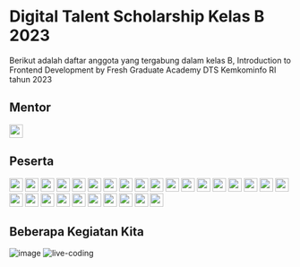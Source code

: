 # Digital Talent Scholarship Kelas B 2023
Berikut adalah daftar anggota yang tergabung dalam kelas B, Introduction to Frontend Development by Fresh Graduate Academy DTS Kemkominfo RI tahun 2023

## Mentor
<a href="https://github.com/moefc32"><img src="https://img.shields.io/badge/@moefc32-black?logo=github&style=flat-square" height="24" /></a>

## Peserta
<a href="https://github.com/andikadwikid"><img src="https://img.shields.io/badge/@andikadwikid-black?logo=github&style=flat-square" height="24" /></a>
<a href="https://github.com/AnisaHerawati"><img src="https://img.shields.io/badge/@AnisaHerawati-black?logo=github&style=flat-square" height="24" /></a>
<a href="https://github.com/Assivaa"><img src="https://img.shields.io/badge/@Assivaa-black?logo=github&style=flat-square" height="24" /></a>
<a href="https://github.com/Bagus1909"><img src="https://img.shields.io/badge/@Bagus1909-black?logo=github&style=flat-square" height="24" /></a>
<a href="https://github.com/Bayu212212"><img src="https://img.shields.io/badge/@Bayu212212-black?logo=github&style=flat-square" height="24" /></a>
<a href="https://github.com/churuninl"><img src="https://img.shields.io/badge/@churuninl-black?logo=github&style=flat-square" height="24" /></a>
<a href="https://github.com/Danielaryass"><img src="https://img.shields.io/badge/@Danielaryass-black?logo=github&style=flat-square" height="24" /></a>
<a href="https://github.com/denzalv"><img src="https://img.shields.io/badge/@denzalv-black?logo=github&style=flat-square" height="24" /></a>
<a href="https://github.com/devotodidak"><img src="https://img.shields.io/badge/@devotodidak-black?logo=github&style=flat-square" height="24" /></a>
<a href="https://github.com/hafidz345"><img src="https://img.shields.io/badge/@hafidz345-black?logo=github&style=flat-square" height="24" /></a>
<a href="https://github.com/imanmaulana1"><img src="https://img.shields.io/badge/@imanmaulana1-black?logo=github&style=flat-square" height="24" /></a>
<a href="https://github.com/jasminetsania"><img src="https://img.shields.io/badge/@jasminetsania-black?logo=github&style=flat-square" height="24" /></a>
<a href="https://github.com/junicotandiago198"><img src="https://img.shields.io/badge/@junicotandiago198-black?logo=github&style=flat-square" height="24" /></a>
<a href="https://github.com/kharismafajar23"><img src="https://img.shields.io/badge/@kharismafajar23-black?logo=github&style=flat-square" height="24" /></a>
<a href="https://github.com/lestrioktaviani"><img src="https://img.shields.io/badge/@lestrioktaviani-black?logo=github&style=flat-square" height="24" /></a>
<a href="https://github.com/mhdikhamal"><img src="https://img.shields.io/badge/@mhdikhamal-black?logo=github&style=flat-square" height="24" /></a>
<a href="https://github.com/mrpopo132"><img src="https://img.shields.io/badge/@mrpopo132-black?logo=github&style=flat-square" height="24" /></a>
<a href="https://github.com/muhajiralfath"><img src="https://img.shields.io/badge/@muhajiralfath-black?logo=github&style=flat-square" height="24" /></a>
<a href="https://github.com/Nashi0105"><img src="https://img.shields.io/badge/@Nashi0105-black?logo=github&style=flat-square" height="24" /></a>
<a href="https://github.com/raihanwn"><img src="https://img.shields.io/badge/@raihanwn-black?logo=github&style=flat-square" height="24" /></a>
<a href="https://github.com/Ramzbii"><img src="https://img.shields.io/badge/@Ramzbii-black?logo=github&style=flat-square" height="24" /></a>
<a href="https://github.com/ribertamat"><img src="https://img.shields.io/badge/@ribertamat-black?logo=github&style=flat-square" height="24" /></a>
<a href="https://github.com/rizkyfrdiansyah"><img src="https://img.shields.io/badge/@rizkyfrdiansyah-black?logo=github&style=flat-square" height="24" /></a>
<a href="https://github.com/thomi-h"><img src="https://img.shields.io/badge/@thomi--h-black?logo=github&style=flat-square" height="24" /></a>
<a href="https://github.com/utamianandaa"><img src="https://img.shields.io/badge/@utamianandaa-black?logo=github&style=flat-square" height="24" /></a>
<a href="https://github.com/wildanassegaf"><img src="https://img.shields.io/badge/@wildanassegaf-black?logo=github&style=flat-square" height="24" /></a>
<a href="https://github.com/wildanhabibie"><img src="https://img.shields.io/badge/@wildanhabibie-black?logo=github&style=flat-square" height="24" /></a>
<a href="https://github.com/zalfar"><img src="https://img.shields.io/badge/@zalfar-black?logo=github&style=flat-square" height="24" /></a>

## Beberapa Kegiatan Kita
![image](https://github.com/user-attachments/assets/e2b9a4fb-056d-4c79-b963-d4842fb28cfb)
![live-coding](https://github.com/user-attachments/assets/8c535f16-5d92-4690-a227-4c05927401b0)
